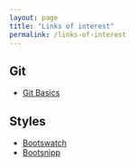```yaml
---
layout: page
title: "Links of interest"
permalink: /links-of-interest
---
```


## Git

* [Git Basics](/git/2016/02/07/git-basics/)

## Styles

* [Bootswatch](https://bootswatch.com/)
* [Bootsnipp](http://bootsnipp.com/)